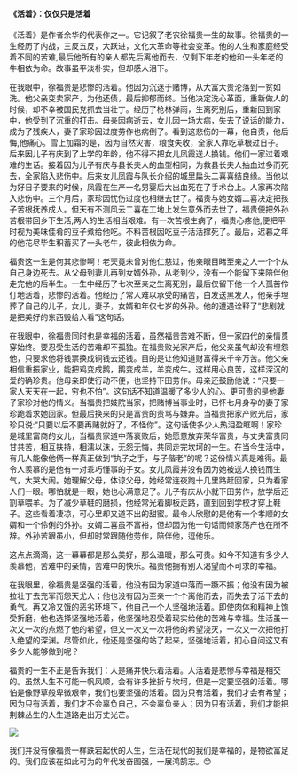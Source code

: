 ####                                       《活着》：仅仅只是活着

《活着》是作者余华的代表作之一。它记叙了老农徐福贵一生的故事。徐福贵的一生经历了内战，三反五反，大跃进，文化大革命等社会变革。他的人生和家庭经受着不同的苦难,最后他所有的亲人都先后离他而去，仅剩下年老的他和一头年老的牛相依为命。故事虽平淡朴实，但却感人泪下。

在我眼中，徐福贵是悲惨的活着。他因为沉迷于赌博，从大富大贵沦落到一贫如洗。他父亲变卖家产，为他还债，最后抑郁而终。当他决定洗心革面，重新做人的时候，却不幸被国民党抓去当壮丁。经历了枪林弹雨，生离死别后，重新回到家中，他受到了沉重的打击。母亲因病逝去，女儿因一场大病，失去了说话的能力，成为了残疾人，妻子家珍因过度劳作也病倒了。看到这悲伤的一幕，他自责，他后悔,他痛心。雪上加霜的是，因为自然灾害，粮食失收，全家人靠吃草根过日子。后来因儿子有庆到了上学的年龄，他不得不把女儿凤霞送人换钱。他们一家过着艰难的生话。接着因为儿子有庆与县长夫人的血型相同，为救县长夫人抽血过多而死去，全家陷入悲伤中。后来女儿凤霞与队长介绍的城里扁头二喜喜结良缘。当他以为好日子要来的时候，凤霞在生产一名男婴后大出血死在了手术台上。人家再次陷入悲伤中。三个月后，家珍因忧伤过度也相继去世了。福贵与她女婿二喜决定把孩子苦根抚养成人。但天有不测风云二喜在工地上发生意外而去世了，福贵便把外孙苦根带回乡下生活,两人的生活相当艰难。有一次苦根生病了，福贵心疼他,便把平时视为美味佳肴的豆子煮给他吃。不料苦根因吃豆子活活撑死了。最后，迟暮之年的他花尽毕生积蓄买了一头老牛，彼此相依为命。

福贵这一生是何其悲惨啊！老天竟未曾对他仁慈过，他亲眼目睹至亲之人一个个从自己身边死去。从父母到妻儿再到女婿外孙，从老到少，没有一个能留下来陪伴他走完他的后半生。一生中经历了七次至亲之生离死别，最后仅留下他一个人孤苦伶仃地活着，悲惨的活着。他经历了常人难以承受的痛苦，白发送黑发人，他亲手埋葬了自己的儿子，女儿，妻子，女婿和年仅七岁的外孙。他的遭遇诠释了“悲剧就是把美好的东西毁给人看”这句话。

在我眼中，徐福贵同时也是幸福的活着，虽然福贵苦难不断，但一家四代的亲情贯穿始终。要忍受生活的苦难却不孤独。在福贵败光家产后，他父亲虽气却没有埋怨他，只要求他将钱票换成铜钱去还钱。目的是让他知道财富得来千辛万苦。他父亲相信重振家业，能把鸡变成鹅，鹅变成羊，羊变成牛。这样用心良苦，这样深沉的爱的确珍贵。他母亲即使行动不便，也坚持下田劳作。母亲还鼓励他说：“只要一家人天天在一起，穷也不怕”。这句话不知道温暖了多少人的心。更可贵的是他妻子家珍对他的情义。当福贵把妓院当家，把赌博当事业时，已怀七月身孕的妻子家珍跪着求她回家。但最后换来的只是富贵的责骂与嫌弃。当福贵把家产败光后，家珍只说:“只要以后不要再赌就好了，不怪你”。这句话使多少人热泪盈眶啊！家珍是城里富商的女儿，当福贵家道中落衰败后，她愿意放弃荣华富贵，与丈夫富贵同甘共苦，相互扶持，相濡以沫，无怨无悔，共同走完坎坷的一生。在当今生活中，有几人能像他俩一样真正做到“执子之手，与子偕老”的呢？这份情义真是难得。最令人羡慕的是他有一对乖巧懂事的子女。女儿凤霞并没有因为她被送人换钱而生气，大哭大闹。她理解父母，体谅父母，她经常连夜跑十几里路赶回家，只为看家人们一眼。哪怕就是一眼，她也心满意足了。儿子有庆从小就下田劳作，放学后还割草喂羊。为了减少草鞋的磨损，他经常光着脚板走路，直到回到学校才穿上鞋子。这些看着凄凉，可心里却又道不出的甜蜜。最令人欣慰的是他有一个孝顺的女婿和一个伶俐的外孙。女婿二喜虽不富裕，但却因为他一句话而倾家荡产也在所不辞。外孙苦跟虽小，但却时常跟随他劳作，陪伴他，逗他乐。

这点点滴滴，这一幕幕都是那么美好，那么温暖，那么可贵。如今不知道有多少人羡慕他，苦难中的亲情，苦难中的快乐。福贵他拥有别人渴望而不可求的幸福。

在我眼里，徐福贵是坚强的活着，他没有因为家道中落而一蹶不振；他没有因为被拉壮丁去充军而怨天尤人；他也没有因为至亲一个个离他而去，而失去了活下去的勇气。再又冷又饿的恶劣环境下，他自己一个人坚强地活着。即使肉体和精神上饱受折磨，他也选择坚强地活着，他坚强地忍受着现实给他的苦难与幸福。生活虽一次又一次的点燃了他的希望，但又一次又一次将他的希望浇灭，一次又一次把他打入绝望的深渊。尽管如此，他还是坚强的站了起来，坚强地活着，扪心自问这又有多少人能够做到呢？

福贵的一生不正是告诉我们：人是痛并快乐着活着。人活着是悲惨与幸福是相交的。虽然人生不可能一帆风顺，会有许多挫折与坎坷，但是一定要坚强的活着。哪怕是像野草般卑微艰辛，我们也要坚强的活着。因为只有活着，我们才会有希望；因为只有活着，我们才不会辜负自己，不会辜负亲人；因为只有活着，我们才能把荆棘丛生的人生道路走出万丈光芒。

![](C:\Users\刘以佳\Desktop\OIP-C.jpg)

我们并没有像福贵一样跌宕起伏的人生，生活在现代的我们是幸福的，是物欲富足的。我们应该在如此可为的年代发奋图强，一展鸿鹄志。:blush:

